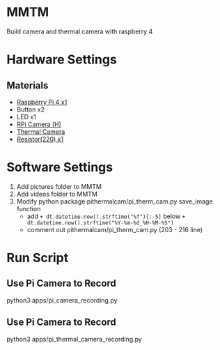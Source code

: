 # MMTM
Build camera and thermal camera with raspberry 4

# Hardware Settings
## Materials
- [Raspberry Pi 4 x1](https://www.raspberrypi.org/products/raspberry-pi-4-model-b/) 
- Button x2
- LED x1
- [RPi Camera (H)](https://www.waveshare.net/wiki/RPi_Camera_(H))
- [Thermal Camera](https://www.sparkfun.com/products/14843?_ga=2.80042583.1170791723.1624455150-1123456816.1624455150)
- [Resistor(220) x1](https://blog.jmaker.com.tw/arduino-tutorials-3/)

# Software Settings
1. Add pictures folder to MMTM
2. Add videos folder to MMTM
3. Modify python package pithermalcam/pi_therm_cam.py save_image function
    - add ```+ dt.datetime.now().strftime("%f")[:-5]``` below ```+ dt.datetime.now().strftime("%Y-%m-%d_%H-%M-%S")```
    - comment out pithermalcam/pi_therm_cam.py (203 - 216 line)

# Run Script
## Use Pi Camera to Record
python3 apps/pi_camera_recording.py
## Use Pi Camera to Record
python3 apps/pi_thermal_camera_recording.py